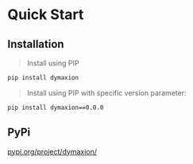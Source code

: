 # Quick Start

## Installation


> Install using PIP
```sh
pip install dymaxion
```

> Install using PIP with specific version parameter:
```sh
pip install dymaxion==0.0.0
```

## PyPi

[pypi.org/project/dymaxion/](https://pypi.org/project/dymaxion/)
